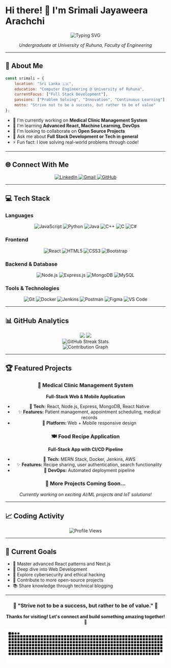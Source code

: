 # Hi there! 👋 I'm Srimali Jayaweera Arachchi

<div align="center">
  <img src="https://readme-typing-svg.herokuapp.com?font=Fira+Code&pause=1000&color=F75C7E&center=true&vCenter=true&width=435&lines=Computer+Engineering+Student;Full+Stack+Developer;Problem+Solver" alt="Typing SVG" />
</div>

<p align="center">
  <em>Undergraduate at University of Ruhuna, Faculty of Engineering</em>
</p>

---

## 🚀 About Me

```javascript
const srimali = {
    location: "Sri Lanka 🇱🇰",
    education: "Computer Engineering @ University of Ruhuna",
    currentFocus: ["Full Stack Development"],
    passions: ["Problem Solving", "Innovation", "Continuous Learning"],
    motto: "Strive not to be a success, but rather to be of value"
};
```

- 🔭 I'm currently working on **Medical Clinic Management System**
- 🌱 I'm learning **Advanced React, Machine Learning, DevOps**
- 👯 I'm looking to collaborate on **Open Source Projects**
- 💬 Ask me about **Full Stack Development or Tech in general**
- ⚡ Fun fact: I love solving real-world problems through code!

---

## 🌐 Connect With Me

<p align="center">
  <a href="https://www.linkedin.com/in/srimali-jayaweeraarachchi-824937261">
    <img src="https://img.shields.io/badge/LinkedIn-0077B5?style=for-the-badge&logo=linkedin&logoColor=white" alt="LinkedIn"/>
  </a>
  <a href="mailto:jasrimalimadurangani@gmail.com">
    <img src="https://img.shields.io/badge/Gmail-D14836?style=for-the-badge&logo=gmail&logoColor=white" alt="Gmail"/>
  </a>
  <a href="https://github.com/Srimali-JayaweeraArachchi">
    <img src="https://img.shields.io/badge/GitHub-100000?style=for-the-badge&logo=github&logoColor=white" alt="GitHub"/>
  </a>
</p>

---

## 💻 Tech Stack

### Languages
<p align="center">
  <img src="https://img.shields.io/badge/JavaScript-F7DF1E?style=for-the-badge&logo=javascript&logoColor=black" alt="JavaScript"/>
  <img src="https://img.shields.io/badge/Python-3776AB?style=for-the-badge&logo=python&logoColor=white" alt="Python"/>
  <img src="https://img.shields.io/badge/Java-ED8B00?style=for-the-badge&logo=java&logoColor=white" alt="Java"/>
  <img src="https://img.shields.io/badge/C++-00599C?style=for-the-badge&logo=cplusplus&logoColor=white" alt="C++"/>
  <img src="https://img.shields.io/badge/C-A8B9CC?style=for-the-badge&logo=c&logoColor=black" alt="C"/>
  <img src="https://img.shields.io/badge/C%23-239120?style=for-the-badge&logo=csharp&logoColor=white" alt="C#"/>
</p>

### Frontend
<p align="center">
  <img src="https://img.shields.io/badge/React-20232A?style=for-the-badge&logo=react&logoColor=61DAFB" alt="React"/>
  <img src="https://img.shields.io/badge/HTML5-E34F26?style=for-the-badge&logo=html5&logoColor=white" alt="HTML5"/>
  <img src="https://img.shields.io/badge/CSS3-1572B6?style=for-the-badge&logo=css3&logoColor=white" alt="CSS3"/>
  <img src="https://img.shields.io/badge/Bootstrap-563D7C?style=for-the-badge&logo=bootstrap&logoColor=white" alt="Bootstrap"/>
</p>

### Backend & Database
<p align="center">
  <img src="https://img.shields.io/badge/Node.js-43853D?style=for-the-badge&logo=node.js&logoColor=white" alt="Node.js"/>
  <img src="https://img.shields.io/badge/Express.js-404D59?style=for-the-badge&logo=express&logoColor=white" alt="Express.js"/>
  <img src="https://img.shields.io/badge/MongoDB-4EA94B?style=for-the-badge&logo=mongodb&logoColor=white" alt="MongoDB"/>
  <img src="https://img.shields.io/badge/MySQL-005C84?style=for-the-badge&logo=mysql&logoColor=white" alt="MySQL"/>
</p>

### Tools & Technologies
<p align="center">
  <img src="https://img.shields.io/badge/Git-F05032?style=for-the-badge&logo=git&logoColor=white" alt="Git"/>
  <img src="https://img.shields.io/badge/Docker-2496ED?style=for-the-badge&logo=docker&logoColor=white" alt="Docker"/>
  <img src="https://img.shields.io/badge/Jenkins-D24939?style=for-the-badge&logo=jenkins&logoColor=white" alt="Jenkins"/>
  <img src="https://img.shields.io/badge/Postman-FF6C37?style=for-the-badge&logo=postman&logoColor=white" alt="Postman"/>
  <img src="https://img.shields.io/badge/Figma-F24E1E?style=for-the-badge&logo=figma&logoColor=white" alt="Figma"/>
  <img src="https://img.shields.io/badge/VS%20Code-007ACC?style=for-the-badge&logo=visual-studio-code&logoColor=white" alt="VS Code"/>
</p>

---

## 📊 GitHub Analytics

<div align="center">
  <img height="180em" src="https://github-readme-stats.vercel.app/api?username=Srimali-JayaweeraArachchi&show_icons=true&theme=radical&include_all_commits=true&count_private=true"/>
  <img height="180em" src="https://github-readme-stats.vercel.app/api/top-langs/?username=Srimali-JayaweeraArachchi&layout=compact&langs_count=8&theme=radical&hide=jupyter%20notebook,html,css"/>
</div>

<div align="center">
  <img src="https://github-readme-streak-stats.herokuapp.com/?user=Srimali-JayaweeraArachchi&theme=radical" alt="GitHub Streak Stats"/>
</div>

<div align="center">
  <img src="https://github-readme-activity-graph.vercel.app/graph?username=Srimali-JayaweeraArachchi&theme=redical&area=true&hide_border=true" alt="Contribution Graph"/>
</div>

---

## 🏆 Featured Projects

<div align="center">

### 🏥 Medical Clinic Management System
**Full-Stack Web & Mobile Application**
- 🔧 **Tech:** React, Node.js, Express, MongoDB, React Native
- ✨ **Features:** Patient management, appointment scheduling, medical records
- 📱 **Platform:** Web + Mobile responsive design

### 🍽️ Food Recipe Application
**Full-Stack App with CI/CD Pipeline**
- 🔧 **Tech:** MERN Stack, Docker, Jenkins, AWS
- ✨ **Features:** Recipe sharing, user authentication, search functionality
- 🚀 **DevOps:** Automated deployment pipeline

### 🎯 More Projects Coming Soon...
*Currently working on exciting AI/ML projects and IoT solutions!*

</div>

---

## 📈 Coding Activity

<!--START_SECTION:waka-->
<!--END_SECTION:waka-->

<div align="center">
  <img src="https://komarev.com/ghpvc/?username=Srimali-JayaweeraArachchi&label=Profile%20views&color=0e75b6&style=flat" alt="Profile Views" />
</div>

---

## 🎯 Current Goals

- 🚀 Master advanced React patterns and Next.js
- 🤖 Deep dive into Web Development 
- 🔐 Explore cybersecurity and ethical hacking
- 🌟 Contribute to more open-source projects
- 📚 Share knowledge through technical blogging

---

<div align="center">
  <h3>💫 "Strive not to be a success, but rather to be of value." 💫</h3>
  
  <p><strong>Thanks for visiting! Let's connect and build something amazing together! 🚀</strong></p>
  
  <img src="https://raw.githubusercontent.com/Platane/snk/output/github-contribution-grid-snake.svg" alt="Snake eating my contributions"/>
</div>
